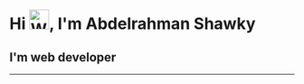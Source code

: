 # Hi <img src="https://user-images.githubusercontent.com/1303154/88677602-1635ba80-d120-11ea-84d8-d263ba5fc3c0.gif" alt="Waving hand" width="35"/>, I'm Abdelrahman Shawky 
## I'm web developer
___
